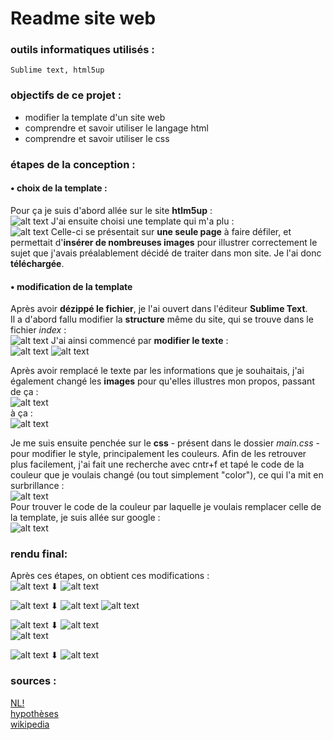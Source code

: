 # Readme site web
### **outils** informatiques utilisés : 
    Sublime text, html5up

### **objectifs** de ce projet :
   - modifier la template d'un site web  
   - comprendre et savoir utiliser le langage html  
   - comprendre et savoir utiliser le css

### étapes de la conception :
#### • choix de la template :
Pour ça je suis d'abord allée sur le site **htlm5up** :  
![alt text](image-1.png)
J'ai ensuite choisi une template qui m'a plu :   
![alt text](image-5.png)
Celle-ci se présentait sur **une seule page** à faire défiler, et permettait d'**insérer de nombreuses images** pour illustrer correctement le sujet que j'avais préalablement décidé de traiter dans mon site. Je l'ai donc **téléchargée**.  

#### • modification de la template
Après avoir **dézippé le fichier**, je l'ai ouvert dans l'éditeur **Sublime Text**.  
Il a d'abord fallu modifier la **structure** même du site, qui se trouve dans le fichier *index* :  
![alt text](image-7.png)
J'ai ainsi commencé par **modifier le texte** :  
![alt text](image-8.png)
![alt text](image-15.png)
 
Après avoir remplacé le texte par les informations que je souhaitais, j'ai également changé les **images** pour qu'elles illustres mon propos, passant de ça :  
![alt text](image-9.png)  
à ça :  
![alt text](image-10.png)

Je me suis ensuite penchée sur le **css** - présent dans le dossier *main.css* - pour modifier le style, principalement les couleurs. Afin de les retrouver plus facilement, j'ai fait une recherche avec cntr+f et tapé le code de la couleur que je voulais changé (ou tout simplement "color"), ce qui l'a mit en surbrillance :  
![alt text](image-11.png)  
Pour trouver le code de la couleur par laquelle je voulais remplacer celle de la template, je suis allée sur google :  
![alt text](image-14.png)

### rendu final:  
Après ces étapes, on obtient ces modifications :  
![alt text](image-22.png)
⬇
![alt text](image-16.png)   

![alt text](image-23.png)
⬇
![alt text](image-17.png) 
![alt text](image-18.png) 

![alt text](image-24.png)
⬇
![alt text](image-19.png)  
![alt text](image-20.png) 

![alt text](image-25.png)
⬇
![alt text](image-21.png) 
 

### sources :
[NL!](https://nathalielatil.com/femme-art-antiquite/)  
[hypothèses](https://paragone.hypotheses.org/7405)  
[wikipedia](https://fr.wikipedia.org/wiki/Place_des_femmes_en_Gr%C3%A8ce_antique)

